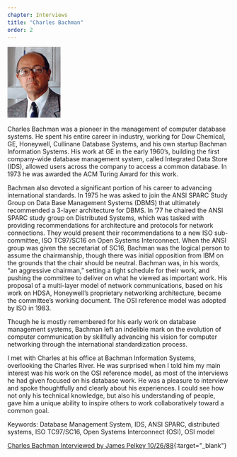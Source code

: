 ```yaml
---
chapter: Interviews
title: "Charles Bachman"
order: 2
---
```


![Charles Bachman](/assets/img/charles-bachman-l.jpg)

Charles Bachman was a pioneer in the management of computer database systems. He spent his entire career in industry, working for Dow Chemical, GE, Honeywell, Cullinane Database Systems, and his own startup Bachman Information Systems. His work at GE in the early 1960’s, building the first company-wide database management system, called Integrated Data Store (IDS), allowed users across the company to access a common database. In 1973 he was awarded the ACM Turing Award for this work.

Bachman also devoted a significant portion of his career to advancing international standards. In 1975 he was asked to join the ANSI SPARC Study Group on Data Base Management Systems (DBMS) that ultimately recommended a 3-layer architecture for DBMS. In ’77 he chaired the ANSI SPARC study group on Distributed Systems, which was tasked with providing recommendations for architecture and protocols for network connections. They would present their recommendations to a new ISO sub-committee, ISO TC97/SC16 on Open Systems Interconnect. When the ANSI group was given the secretariat of SC16, Bachman was the logical person to assume the chairmanship, though there was initial opposition from IBM on the grounds that the chair should be neutral. Bachman was, in his words, “an aggressive chairman,” setting a tight schedule for their work, and pushing the committee to deliver on what he viewed as important work. His proposal of a multi-layer model of network communications, based on his work on HDSA, Honeywell’s proprietary networking architecture, became the committee’s working document. The OSI reference model was adopted by ISO in 1983.

Though he is mostly remembered for his early work on database management systems, Bachman left an indelible mark on the evolution of computer communication by skillfully advancing his vision for computer networking through the international standardization process.

I met with Charles at his office at Bachman Information Systems, overlooking the Charles River. He was surprised when I told him my main interest was his work on the OSI reference model, as most of the interviews he had given focused on his database work. He was a pleasure to interview and spoke thoughtfully and clearly about his experiences. I could see how not only his technical knowledge, but also his understanding of people, gave him a unique ability to inspire others to work collaboratively toward a common goal.

Keywords: Database Management System, IDS, ANSI SPARC, distributed systems, ISO TC97/SC16, Open Systems Interconnect (OSI), OSI model

[Charles Bachman Interviewed by James Pelkey 10/26/88](https://archive.computerhistory.org/resources/access/text/2018/02/102738717-05-01-acc.pdf){:target="_blank"}
